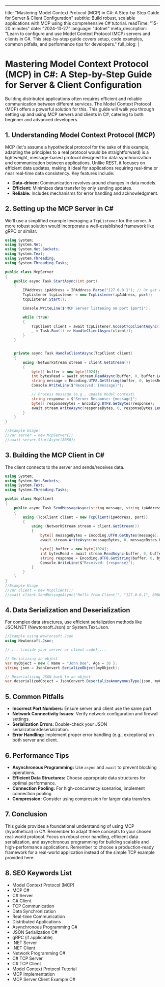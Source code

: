 ---
title: "Mastering Model Context Protocol (MCP) in C#: A Step-by-Step Guide for Server & Client Configuration"
subtitle: Build robust, scalable applications with MCP using this comprehensive C# tutorial.
readTime: "15-20 minutes"
date: "2024-10-27"
language: "dotnet"
meta_description: "Learn to configure and use Model Context Protocol (MCP) servers and clients in C#. This step-by-step guide covers setup, code examples, common pitfalls, and performance tips for developers."
full_blog: |
  # Mastering Model Context Protocol (MCP) in C#: A Step-by-Step Guide for Server & Client Configuration

  Building distributed applications often requires efficient and reliable communication between different services. The Model Context Protocol (MCP) offers a powerful solution for this. This guide will walk you through setting up and using MCP servers and clients in C#, catering to both beginner and advanced developers.

  ## 1. Understanding Model Context Protocol (MCP)

  MCP (let's assume a hypothetical protocol for the sake of this example, adapting the principles to a real protocol would be straightforward) is a lightweight, message-based protocol designed for data synchronization and communication between applications.  Unlike REST, it focuses on efficient data updates, making it ideal for applications requiring real-time or near real-time data consistency.  Key features include:

  * **Data-driven:** Communication revolves around changes in data models.
  * **Efficient:** Minimizes data transfer by only sending updates.
  * **Reliable:**  Includes mechanisms for error handling and acknowledgment.

  ## 2. Setting up the MCP Server in C#

  We'll use a simplified example leveraging a `TcpListener` for the server.  A more robust solution would incorporate a well-established framework like gRPC or similar.

  ```csharp
  using System;
  using System.Net;
  using System.Net.Sockets;
  using System.Text;
  using System.Threading;
  using System.Threading.Tasks;

  public class McpServer
  {
      public async Task StartAsync(int port)
      {
          IPAddress ipAddress = IPAddress.Parse("127.0.0.1"); // Or get external IP
          TcpListener tcpListener = new TcpListener(ipAddress, port);
          tcpListener.Start();

          Console.WriteLine($"MCP Server listening on port {port}");

          while (true)
          {
              TcpClient client = await tcpListener.AcceptTcpClientAsync();
              _ = Task.Run(() => HandleClientAsync(client));
          }
      }


      private async Task HandleClientAsync(TcpClient client)
      {
          using (NetworkStream stream = client.GetStream())
          {
              byte[] buffer = new byte[1024];
              int bytesRead = await stream.ReadAsync(buffer, 0, buffer.Length);
              string message = Encoding.UTF8.GetString(buffer, 0, bytesRead);
              Console.WriteLine($"Received: {message}");

              // Process message (e.g., update model context)
              string response = $"Server Response: {message}";
              byte[] responseBytes = Encoding.UTF8.GetBytes(response);
              await stream.WriteAsync(responseBytes, 0, responseBytes.Length);
          }
      }
  }

  //Example Usage:
  //var server = new McpServer();
  //await server.StartAsync(8080);
  ```

  ## 3. Building the MCP Client in C#

  The client connects to the server and sends/receives data.

  ```csharp
  using System;
  using System.Net.Sockets;
  using System.Text;
  using System.Threading.Tasks;

  public class McpClient
  {
      public async Task SendMessageAsync(string message, string ipAddress, int port)
      {
          using (TcpClient client = new TcpClient(ipAddress, port))
          {
              using (NetworkStream stream = client.GetStream())
              {
                  byte[] messageBytes = Encoding.UTF8.GetBytes(message);
                  await stream.WriteAsync(messageBytes, 0, messageBytes.Length);

                  byte[] buffer = new byte[1024];
                  int bytesRead = await stream.ReadAsync(buffer, 0, buffer.Length);
                  string response = Encoding.UTF8.GetString(buffer, 0, bytesRead);
                  Console.WriteLine($"Received: {response}");
              }
          }
      }
  }
  //Example Usage
  //var client = new McpClient();
  //await client.SendMessageAsync("Hello from Client!", "127.0.0.1", 8080);

  ```

  ## 4.  Data Serialization and Deserialization

  For complex data structures, use efficient serialization methods like JSON.NET (Newtonsoft.Json) or System.Text.Json.

  ```csharp
  //Example using Newtonsoft.Json
  using Newtonsoft.Json;

  // ... (inside your server or client code) ...

  // Serializing an object
  var myObject = new { Name = "John Doe", Age = 30 };
  string json = JsonConvert.SerializeObject(myObject);

  // Deserializing JSON back to an object
  var deserializedObject = JsonConvert.DeserializeAnonymousType(json, myObject);
  ```

  ## 5.  Common Pitfalls

  * **Incorrect Port Numbers:** Ensure server and client use the same port.
  * **Network Connectivity Issues:** Verify network configuration and firewall settings.
  * **Serialization Errors:** Double-check your JSON serialization/deserialization.
  * **Error Handling:** Implement proper error handling (e.g., exceptions) on both server and client.


  ## 6. Performance Tips

  * **Asynchronous Programming:**  Use `async` and `await` to prevent blocking operations.
  * **Efficient Data Structures:** Choose appropriate data structures for optimal performance.
  * **Connection Pooling:** For high-concurrency scenarios, implement connection pooling.
  * **Compression:** Consider using compression for larger data transfers.


  ## 7. Conclusion

  This guide provides a foundational understanding of using MCP (hypothetical) in C#. Remember to adapt these concepts to your chosen real-world protocol. Focus on robust error handling, efficient data serialization, and asynchronous programming for building scalable and high-performance applications.  Remember to choose a production-ready framework for a real-world application instead of the simple TCP example provided here.



  ## 8. SEO Keywords List

  * Model Context Protocol (MCP)
  * MCP C#
  * C# Server
  * C# Client
  * TCP Communication
  * Data Synchronization
  * Real-time Communication
  * Distributed Applications
  * Asynchronous Programming C#
  * JSON Serialization C#
  * gRPC (if applicable)
  * .NET Server
  * .NET Client
  * Network Programming C#
  * C# TCP Server
  * C# TCP Client
  * Model Context Protocol Tutorial
  * MCP Implementation
  *  MCP Server Client Example C#


```